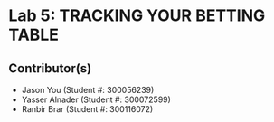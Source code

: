 # Lab 5: TRACKING YOUR BETTING TABLE
## Contributor(s)
- Jason You (Student #: 300056239)
- Yasser Alnader (Student #: 300072599)
- Ranbir Brar (Student #: 300116072)

